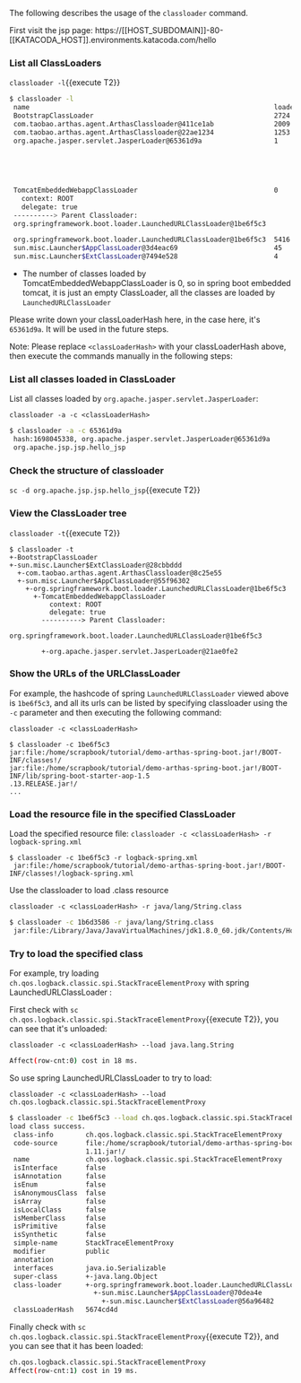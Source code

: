 The following describes the usage of the `classloader` command.

First visit the jsp page: https://[[HOST_SUBDOMAIN]]-80-[[KATACODA_HOST]].environments.katacoda.com/hello

### List all ClassLoaders

`classloader -l`{{execute T2}}

```bash
$ classloader -l
 name                                                             loadedCount  hash      parent
 BootstrapClassLoader                                             2724         null      null
 com.taobao.arthas.agent.ArthasClassloader@411ce1ab               2009         411ce1ab  sun.misc.Launcher$ExtClassLoader@7494e528
 com.taobao.arthas.agent.ArthasClassloader@22ae1234               1253         22ae1234  sun.misc.Launcher$ExtClassLoader@7494e528
 org.apache.jasper.servlet.JasperLoader@65361d9a                  1            65361d9a  TomcatEmbeddedWebappClassLoader
                                                                                           context: ROOT
                                                                                           delegate: true
                                                                                         ----------> Parent Classloader:
                                                                                         org.springframework.boot.loader.LaunchedURLClassLoader@1be6f5c3

 TomcatEmbeddedWebappClassLoader                                  0            8546cd5   org.springframework.boot.loader.LaunchedURLClassLoader@1be6f5c3
   context: ROOT
   delegate: true
 ----------> Parent Classloader:
 org.springframework.boot.loader.LaunchedURLClassLoader@1be6f5c3

 org.springframework.boot.loader.LaunchedURLClassLoader@1be6f5c3  5416         1be6f5c3  sun.misc.Launcher$AppClassLoader@3d4eac69
 sun.misc.Launcher$AppClassLoader@3d4eac69                        45           3d4eac69  sun.misc.Launcher$ExtClassLoader@7494e528
 sun.misc.Launcher$ExtClassLoader@7494e528                        4            7494e528  null
```

* The number of classes loaded by TomcatEmbeddedWebappClassLoader is 0, so in spring boot embedded tomcat, it is just an empty ClassLoader, all the classes are loaded by `LaunchedURLClassLoader`


Please write down your classLoaderHash here, in the case here, it's `65361d9a`. It will be used in the future steps.

Note: Please replace `<classLoaderHash>` with your classLoaderHash above, then execute the commands manually in the following steps:

### List all classes loaded in ClassLoader

List all classes loaded by `org.apache.jasper.servlet.JasperLoader`:

`classloader -a -c <classLoaderHash>`

```bash
$ classloader -a -c 65361d9a
 hash:1698045338, org.apache.jasper.servlet.JasperLoader@65361d9a
 org.apache.jsp.jsp.hello_jsp
```

### Check the structure of classloader

`sc -d org.apache.jsp.jsp.hello_jsp`{{execute T2}}

### View the ClassLoader tree


`classloader -t`{{execute T2}}

```
$ classloader -t
+-BootstrapClassLoader
+-sun.misc.Launcher$ExtClassLoader@28cbbddd
  +-com.taobao.arthas.agent.ArthasClassloader@8c25e55
  +-sun.misc.Launcher$AppClassLoader@55f96302
    +-org.springframework.boot.loader.LaunchedURLClassLoader@1be6f5c3
      +-TomcatEmbeddedWebappClassLoader
          context: ROOT
          delegate: true
        ----------> Parent Classloader:
        org.springframework.boot.loader.LaunchedURLClassLoader@1be6f5c3

        +-org.apache.jasper.servlet.JasperLoader@21ae0fe2
```

### Show the URLs of the URLClassLoader

For example, the hashcode of spring `LaunchedURLClassLoader` viewed above is `1be6f5c3`, and all its urls can be listed by specifying classloader using the `-c` parameter and then executing the following command:

`classloader -c <classLoaderHash>`

```
$ classloader -c 1be6f5c3
jar:file:/home/scrapbook/tutorial/demo-arthas-spring-boot.jar!/BOOT-INF/classes!/
jar:file:/home/scrapbook/tutorial/demo-arthas-spring-boot.jar!/BOOT-INF/lib/spring-boot-starter-aop-1.5
.13.RELEASE.jar!/
...
```

### Load the resource file in the specified ClassLoader

Load the specified resource file: `classloader -c <classLoaderHash> -r logback-spring.xml`

```
$ classloader -c 1be6f5c3 -r logback-spring.xml
 jar:file:/home/scrapbook/tutorial/demo-arthas-spring-boot.jar!/BOOT-INF/classes!/logback-spring.xml
```

Use the classloader to load .class resource

`classloader -c <classLoaderHash> -r java/lang/String.class`

```bash
$ classloader -c 1b6d3586 -r java/lang/String.class
 jar:file:/Library/Java/JavaVirtualMachines/jdk1.8.0_60.jdk/Contents/Home/jre/lib/rt.jar!/java/lang/String.class
```

### Try to load the specified class

For example, try loading `ch.qos.logback.classic.spi.StackTraceElementProxy` with spring LaunchedURLClassLoader :

First check with `sc ch.qos.logback.classic.spi.StackTraceElementProxy`{{execute T2}}, you can see that it's unloaded:

`classloader -c <classLoaderHash> --load java.lang.String`
```bash
Affect(row-cnt:0) cost in 18 ms.
```

So use spring LaunchedURLClassLoader to try to load:

`classloader -c <classLoaderHash> --load ch.qos.logback.classic.spi.StackTraceElementProxy`

```bash
$ classloader -c 1be6f5c3 --load ch.qos.logback.classic.spi.StackTraceElementProxy
load class success.
 class-info        ch.qos.logback.classic.spi.StackTraceElementProxy
 code-source       file:/home/scrapbook/tutorial/demo-arthas-spring-boot.jar!/BOOT-INF/lib/logback-classic-1.
                   1.11.jar!/
 name              ch.qos.logback.classic.spi.StackTraceElementProxy
 isInterface       false
 isAnnotation      false
 isEnum            false
 isAnonymousClass  false
 isArray           false
 isLocalClass      false
 isMemberClass     false
 isPrimitive       false
 isSynthetic       false
 simple-name       StackTraceElementProxy
 modifier          public
 annotation
 interfaces        java.io.Serializable
 super-class       +-java.lang.Object
 class-loader      +-org.springframework.boot.loader.LaunchedURLClassLoader@5674cd4d
                     +-sun.misc.Launcher$AppClassLoader@70dea4e
                       +-sun.misc.Launcher$ExtClassLoader@56a96482
 classLoaderHash   5674cd4d
```

Finally check with `sc ch.qos.logback.classic.spi.StackTraceElementProxy`{{execute T2}}, and you can see that it has been loaded:

```bash
ch.qos.logback.classic.spi.StackTraceElementProxy
Affect(row-cnt:1) cost in 19 ms.
```
